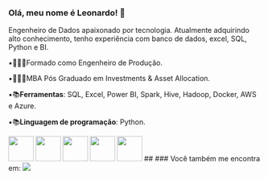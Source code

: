 ### Olá, meu nome é Leonardo! 👋
Engenheiro de Dados apaixonado por tecnologia. Atualmente adquirindo alto conhecimento, tenho experiência com banco de dados, excel, SQL, Python e BI. 

▪️👨🏻‍🎓Formado como Engenheiro de Produção.

▪️👨🏻‍🎓MBA Pós Graduado em Investments & Asset Allocation.

▪️📚**Ferramentas**: SQL, Excel, Power BI, Spark, Hive, Hadoop, Docker, AWS e Azure.

▪️📚**Linguagem de programação**: Python.

<div style="display: inline"> 
  <img width='50' height='50' src="https://cdn.jsdelivr.net/gh/devicons/devicon@latest/icons/python/python-original.svg" />
  <img width='50' height='50' src="https://cdn.jsdelivr.net/gh/devicons/devicon@latest/icons/azuresqldatabase/azuresqldatabase-original.svg" />
  <img width='50' height='50' src="https://cdn.jsdelivr.net/gh/devicons/devicon@latest/icons/docker/docker-original-wordmark.svg" />
  <img width='50' height='50' src="https://cdn.jsdelivr.net/gh/devicons/devicon@latest/icons/apacheairflow/apacheairflow-original-wordmark.svg" />
  <img width='50' height='50' src="https://cdn.jsdelivr.net/gh/devicons/devicon@latest/icons/hadoop/hadoop-original-wordmark.svg" /> 
</div> 
##
### Você também me encontra em:
<a href="https://www.linkedin.com/in/leomarinoo/"> 
  <img src="https://img.shields.io/badge/linkedin-%230077B5.svg?style=for-the-badge&logo=linkedin&logoColor=white" />
</a> 

